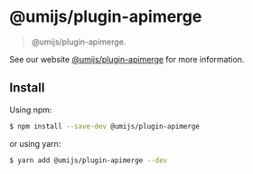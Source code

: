 # @umijs/plugin-apimerge

> @umijs/plugin-apimerge.

See our website [@umijs/plugin-apimerge](https://umijs.org/plugins/plugin-model) for more information.

## Install

Using npm:

```bash
$ npm install --save-dev @umijs/plugin-apimerge
```

or using yarn:

```bash
$ yarn add @umijs/plugin-apimerge --dev
```
